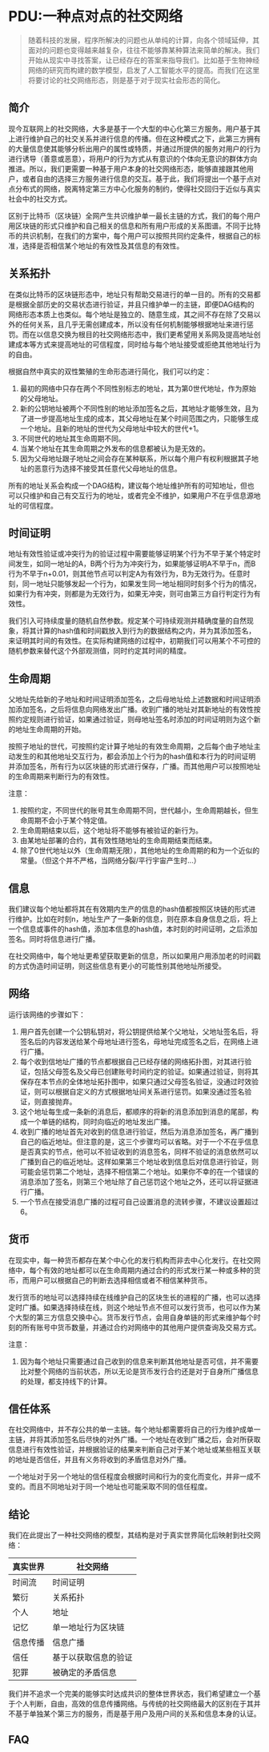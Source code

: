 # PDU:一种点对点的社交网络

> 随着科技的发展，程序所解决的问题也从单纯的计算，向各个领域延伸，其面对的问题也变得越来越复杂，往往不能够靠某种算法来简单的解决。我们开始从现实中寻找答案，让已经存在的答案来指导我们。比如基于生物神经网络的研究而构建的数学模型，启发了人工智能水平的提高。而我们在这里将要讨论的社交网络形态，则是基于对于现实社会形态的简化。

## 简介

现今互联网上的社交网络，大多是基于一个大型的中心化第三方服务。用户基于其上进行维护自己的社交关系并进行信息的传播。但在这种模式之下，此第三方拥有的大量信息使其能够分析出用户的属性或特质，并通过所提供的服务对用户的行为进行诱导（善意或恶意），将用户的行为方式从有意识的个体向无意识的群体方向推进。所以，我们更需要一种基于用户本身的社交网络形态，能够直接跟其他用户，或者自由的选择三方服务进行信息的交互。基于此，我们将提出一个基于点对点分布式的网络，脱离特定第三方中心化服务的制约，使得社交回归于近似与真实社会中的社交方式。

区别于比特币（区块链）全网产生共识维护单一最长主链的方式，我们的每个用户用区块链的形式只维护和自己相关的信息和所有用户形成的关系图谱。不同于比特币的共识机制，在我们的方案中，每个用户可以按照共同约定条件，根据自己的标准，选择是否相信某个地址的有效性及其信息的有效性。

## 关系拓扑

在类似比特币的区块链形态中，地址只有帮助交易进行的单一目的。所有的交易都是根据全部历史的交易状态进行验证，并且只维护单一的主链，即便DAG结构的网络形态本质上也类似。每个地址是独立的、随意生成，其之间不存在除了交易以外的任何关系，且几乎无需创建成本，所以没有任何机制能够根据地址来进行惩罚。而在以信息交换为根目的社交网络形态中，我们更希望用关系网及提高地址创建成本等方式来提高地址的可信程度，同时给与每个地址接受或拒绝其他地址行为的自由。

根据自然中真实的双性繁殖的生命形态进行简化，我们可以约定：
1. 最初的网络中只存在两个不同性别标志的地址，其为第0世代地址，作为原始的父母地址。
2. 新的公钥地址被两个不同性别的地址添加签名之后，其地址才能够生效，且为了进一步提高地址生成的成本，其父母地址在某个时间范围之内，只能够生成一个地址。且新的地址的世代为父母地址中较大的世代+1。
3. 不同世代的地址其生命周期不同。
4. 当某个地址在其生命周期之外发布的信息都被认为是无效的。
5. 因为父母地址跟子地址之间会存在某种联系，所以每个用户有权利根据其子地址的恶意行为选择不接受其任意代父母地址的信息。

所有的地址关系会构成一个DAG结构，建议每个地址维护所有的可知地址，但也可以只维护和自己有交互行为的地址，或者完全不维护，如果用户不在乎信息源地址的可信程度。

## 时间证明

地址有效性验证或冲突行为的验证过程中需要能够证明某个行为不早于某个特定时间发生，如同一地址的A，B两个行为为冲突行为，如果能够证明A不早于n，而B行为不早于n+0.01，则其他节点可以判定A为有效行为，B为无效行为。任意时刻，同一地址只能够发起一个行为，如果发生同一地址相同时刻多个行为的情况，如果行为有冲突，则都是为无效行为，如果无冲突，则可由第三方自行判定行为有效性。

我们引入可持续度量的随机自然参数。规定某个可持续观测并精确度量的自然现象，将其计算的hash值和时间戳放入到行为的数据结构之内，并为其添加签名，来证明其时间的有效性。在实际构建网络的过程中，初期我们可以用某个不可控的随机参数来替代这个外部观测值，同时约定其时间的精度。

## 生命周期

父地址先给新的子地址和时间证明添加签名，之后母地址给上述数据和时间证明添加添加签名，之后将信息向网络发出广播。收到广播的地址对其新地址的有效性按照约定规则进行验证，如果通过验证，则母地址签名时添加的时间证明则为这个新的地址生命周期的开始。

按照子地址的世代，可按照约定计算子地址的有效生命周期，之后每个由子地址主动发生的和其他地址交互行为，都会添加上个行为的hash值和本行为的时间证明并添加签名，所有行为以区块链的形式进行保存，广播。而其他用户可以按照地址的生命周期来判断行为的有效性。

注意：
1. 按照约定，不同世代的账号其生命周期不同，世代越小，生命周期越长，但生命周期不会小于某个特定值。
2. 生命周期结束以后，这个地址将不能够有被验证的新行为。
3. 由某地址部署的合约，其有效性随地址的生命周期结束而结束。
4. 除了0世代地址以外（生命周期无限），其他地址的生命周期的和为一个近似的常量。（但这个并不严格，当网络分裂/平行宇宙产生时...）

## 信息

我们建议每个地址都将其在有效期内生产的信息的hash值都按照区块链的形式进行维护。比如在时刻n，地址生产了一条新的信息，则在原本自身信息之后，将上一个信息或事件的hash值，添加本信息的hash值，本时刻的时间证明，之后添加签名。同时将信息进行广播。

在社交网络中，每个地址更希望获取更新的信息，所以如果用户用添加老的时间戳的方式伪造时间证明，则这些信息有更小的可能性别其他地址所接受。

## 网络

运行该网络的步骤如下：

1. 用户首先创建一个公钥私钥对，将公钥提供给某个父地址，父地址签名后，将签名后的内容发送给某个母地址进行签名，母地址完成签名之后，在网络上进行广播。
2. 每个收到信地址广播的节点都根据自己已经存储的网络拓扑图，对其进行验证，包括父母签名及父母已创建账号时间约定的验证。如果通过验证，则将其保存在本节点的全体地址拓扑图中，如果只通过父母签名验证，没通过时效验证，则可以根据自定义的方式根据地址间关系进行惩罚。如果没通过签名验证，则直接抛弃。
3. 这个地址每生成一条新的消息后，都顺序的将新的消息添加到消息的尾部，构成一个单链的结构，同时向临近的地址发出广播。
4. 收到广播的地址首先对收到的信息进行验证，然后为消息添加签名，再广播到自己的临近地址。但注意的是，这三个步骤均可以省略。对于一个不在乎信息是否真实的节点，他可以不验证收到的消息签名，同样不验证的消息依然可以广播到自己的临近地址。这样如果第三个地址收到信息后对信息进行验证，则可能会惩罚第二个地址，选择不相信第二个地址。如果你不幸的在一个错误的消息添加了签名，则第三个地址除了自己惩罚这个地址之外，还可以将证据进行广播。
5. 一个节点在接受消息广播的过程可自己设置消息的流转步骤，不建议设置超过6。

## 货币

在现实中，每一种货币都存在某个中心化的发行机构而非去中心化发行。在社交网络中，每个有效的地址都可以在生命周期内通过合约的形式发行某一种或多种的货币，而用户可以根据自己的判断去选择相信或者不相信某种货币。

发行货币的地址可以选择持续在线维护自己的区块生长的进程的广播，也可以选择定时广播。如果选择持续在线，则这个地址节点不但可以发行货币，也可以作为某个大型的第三方信息交换中心。货币发行节点，会用自身单链的形式来维护每个时刻的所有账号中货币数量，并通过合约对网络中的其他用户提供查询及交易方式。

注意：
1. 因为每个地址只需要通过自己收到的信息来判断其他地址是否可信，并不需要比对整个网络的当前状态，所以无论是货币发行合约还是对于自身所广播信息的处理，都支持线下的计算。

## 信任体系

在社交网络中，并不存公共的单一主链。每个地址都需要将自己的行为维护成单一主链，并将其添加签名后尽快的对外广播。一个地址在收到广播之后，会对所获取信息进行有效性验证，并根据验证的结果来判断自己对于某个地址或某些相互关联的地址是否信任，并且有义务将收到的矛盾信息对外广播。

一个地址对于另一个地址的信任程度会根据时间和行为的变化而变化，并非一成不变的。而且不同地址对于同一个地址也可能采取不同的信任程度。

## 结论

我们在此提出了一种社交网络的模型，其结构是对于真实世界简化后映射到社交网络：

**真实世界**  | **社交网络**
---|---
时间流 | 时间证明
繁衍 | 关系拓扑
个人  | 地址
记忆 | 单一地址行为区块链
信息传播 | 信息广播
信任  | 基于以获取信息的验证
犯罪  | 被确定的矛盾信息


我们并不追求一个完美的能够实时达成共识的整体世界状态，我们希望建立一个基于个人判断，自由，高效的信息传播网络。与传统的社交网络最大的区别在于其并不基于单独某个第三方的服务，而是基于用户及用户间的关系和信息本身的认证。


## FAQ


